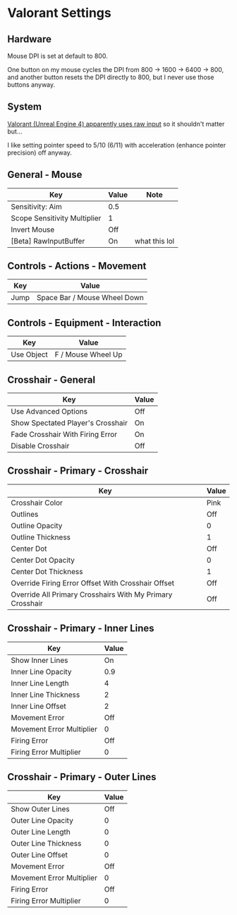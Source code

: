 # Valorant Settings
## Hardware
Mouse DPI is set at default to 800.

One button on my mouse cycles the DPI from 800 -> 1600 -> 6400 -> 800,
and another button resets the DPI directly to 800,
but I never use those buttons anyway.

## System
[Valorant (Unreal Engine 4) apparently uses raw input](https://www.reddit.com/r/VALORANT/comments/ffit9j//fjz8tk9/)
so it shouldn't matter but...

I like setting pointer speed to 5/10 (6/11) with acceleration (enhance pointer precision) off anyway.

## General - Mouse
| Key                          | Value | Note          |
| ---------------------------- | ----- | ------------- |
| Sensitivity: Aim             | 0.5   |               |
| Scope Sensitivity Multiplier | 1     |               |
| Invert Mouse                 | Off   |               |
| [Beta] RawInputBuffer        | On    | what this lol |

## Controls - Actions - Movement
| Key  | Value                        |
| ---- | ---------------------------- |
| Jump | Space Bar / Mouse Wheel Down |

## Controls - Equipment - Interaction
| Key        | Value              |
| ---------- | ------------------ |
| Use Object | F / Mouse Wheel Up |

## Crosshair - General
| Key                               | Value |
| --------------------------------- | ----- |
| Use Advanced Options              | Off   |
| Show Spectated Player's Crosshair | On    |
| Fade Crosshair With Firing Error  | On    |
| Disable Crosshair                 | Off   |

## Crosshair - Primary - Crosshair
| Key                                                       | Value |
| --------------------------------------------------------- | ----- |
| Crosshair Color                                           | Pink  |
| Outlines                                                  | Off   |
| Outline Opacity                                           | 0     |
| Outline Thickness                                         | 1     |
| Center Dot                                                | Off   |
| Center Dot Opacity                                        | 0     |
| Center Dot Thickness                                      | 1     |
| Override Firing Error Offset With Crosshair Offset        | Off   |
| Override All Primary Crosshairs With My Primary Crosshair | Off   |

## Crosshair - Primary - Inner Lines
| Key                       | Value |
| ------------------------- | ----- |
| Show Inner Lines          | On    |
| Inner Line Opacity        | 0.9   |
| Inner Line Length         | 4     |
| Inner Line Thickness      | 2     |
| Inner Line Offset         | 2     |
| Movement Error            | Off   |
| Movement Error Multiplier | 0     |
| Firing Error              | Off   |
| Firing Error Multiplier   | 0     |

## Crosshair - Primary - Outer Lines
| Key                       | Value |
| ------------------------- | ----- |
| Show Outer Lines          | Off   |
| Outer Line Opacity        | 0     |
| Outer Line Length         | 0     |
| Outer Line Thickness      | 0     |
| Outer Line Offset         | 0     |
| Movement Error            | Off   |
| Movement Error Multiplier | 0     |
| Firing Error              | Off   |
| Firing Error Multiplier   | 0     |
